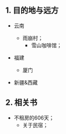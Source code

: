 

## 1. 目的地与远方

- 云南
    - 雨崩村；
        - 雪山咖啡馆；
    
- 福建
    - 厦门
    
- 新疆&西藏
    
    
## 2. 相关书

- 不租房的606天；
    - 关于民宿；

